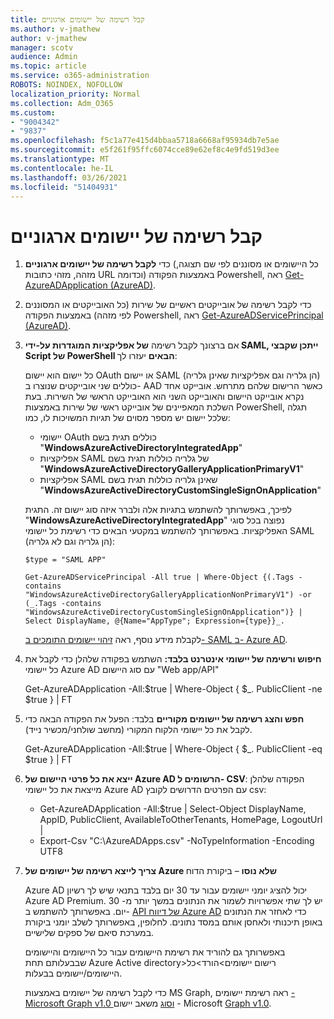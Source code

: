 ```yaml
---
title: קבל רשימה של יישומים ארגוניים
ms.author: v-jmathew
author: v-jmathew
manager: scotv
audience: Admin
ms.topic: article
ms.service: o365-administration
ROBOTS: NOINDEX, NOFOLLOW
localization_priority: Normal
ms.collection: Adm_O365
ms.custom:
- "9004342"
- "9837"
ms.openlocfilehash: f5c1a77e415d4bbaa5718a6668af95934db7e5ae
ms.sourcegitcommit: e5f261f95ffc6074cce89e62ef8c4e9fd519d3ee
ms.translationtype: MT
ms.contentlocale: he-IL
ms.lasthandoff: 03/26/2021
ms.locfileid: "51404931"
---
```

# <a name="get-a-list-of-enterprise-applications"></a>קבל רשימה של יישומים ארגוניים

1. כדי **לקבל רשימה של יישומים ארגוניים** (כל היישומים או מסוננים לפי שם תצוגה, מזהה, מזהי כתובות URL וכדומה) באמצעות הפקודה Powershell, ראה [Get-AzureADApplication (AzureAD)](https://docs.microsoft.com/powershell/module/azuread/get-azureadapplication).
2. כדי לקבל רשימה של אובייקטים ראשיים של שירות (כל האובייקטים או המסוננים לפי מזהה) באמצעות הפקודה Powershell, ראה [Get-AzureADServicePrincipal (AzureAD)](https://docs.microsoft.com/powershell/module/azuread/get-azureadserviceprincipal).
3. אם ברצונך לקבל רשימה **של אפליקציות המוגדרות על-ידי SAML, ייתכן שקבצי Script של PowerShell הבאים** יעזרו לך:

    כל יישום הוא יישום OAuth או יישום SAML (הן גלריה וגם אפליקציות שאינן גלריה) כוללים שני אובייקטים שנוצרו ב- AAD כאשר הרישום שלהם מתרחש. אובייקט אחד נקרא אובייקט היישום והאובייקט השני הוא האובייקט הראשי של השירות. בעת השלכת המאפיינים של אובייקט ראשי של שירות באמצעות PowerShell, תגלה שלכל יישום יש מספר מסוים של תגיות המשויכות לו, כמו:

    - יישומי OAuth כוללים תגית בשם "**WindowsAzureActiveDirectoryIntegratedApp**"
    - אפליקציות SAML של גלריה כוללות תגית בשם "**WindowsAzureActiveDirectoryGalleryApplicationPrimaryV1**"
    - אפליקציות SAML שאינן גלריה כוללות תגית בשם "**WindowsAzureActiveDirectoryCustomSingleSignOnApplication**"

    לפיכך, באפשרותך להשתמש בתגיות אלה ולברר איזה סוג יישום זה. התגית "**WindowsAzureActiveDirectoryIntegratedApp**" נפוצה בכל סוגי האפליקציות. באפשרותך להשתמש במקטעי הבאים כדי רשימת כל יישומי SAML (הן גלריה וגם לא גלריה):

    `$type = "SAML APP"`

    `Get-AzureADServicePrincipal -All true | Where-Object {(.Tags -contains "WindowsAzureActiveDirectoryGalleryApplicationNonPrimaryV1") -or (_.Tags -contains "WindowsAzureActiveDirectoryCustomSingleSignOnApplication")} | Select DisplayName, @{Name="AppType"; Expression={type}}_.`

    לקבלת מידע נוסף, ראה [זיהוי יישומים התומכים ב- SAML ב- Azure AD](https://docs.microsoft.com/answers/questions/24259/identify-saml-enabled-apps-in-azure-ad.html).

4. **חיפוש ורשימה של יישומי אינטרנט בלבד:** השתמש בפקודה שלהלן כדי לקבל את כל יישומי Azure AD עם סוג היישום "Web app/API"

    Get-AzureADApplication -All:$true | Where-Object { $_. PublicClient -ne $true } | FT
5. **חפש והצג רשימה של יישומים מקוריים** בלבד: הפעל את הפקודה הבאה כדי לקבל את כל יישומי הלקוח המקורי (מחשב שולחני/מכשיר נייד).

    Get-AzureADApplication -All:$true | Where-Object { $_. PublicClient -eq $true } | FT
6. **ייצא את כל פרטי היישום של Azure AD הרשומים ל- CSV**: הפקודה שלהלן מייצאת את כל יישומי Azure AD עם הפרטים הדרושים לקובץ csv:

    - Get-AzureADApplication -All:$true | Select-Object DisplayName, AppID, PublicClient, AvailableToOtherTenants, HomePage, LogoutUrl |
    - Export-Csv "C:\AzureADApps.csv" -NoTypeInformation -Encoding UTF8

7. **צריך לייצא רשימה של יישומים של Azure שלא נוסו** – ביקורת הדוח

    Azure AD יכול להציג יומני יישומים עבור עד 30 יום בלבד בתנאי שיש לך רשיון Azure AD Premium.
    יש לך שתי אפשרויות לשמור את הנתונים במשך יותר מ- 30 יום. באפשרותך להשתמש ב- [API של דיווח Azure AD](https://docs.microsoft.com/azure/active-directory/reports-monitoring/concept-reporting-api) כדי לאחזר את הנתונים באופן תיכנותי ולאחסן אותם במסד נתונים. לחלופין, באפשרותך לשלב יומני ביקורת במערכת סיאם של ספקים שלישיים.

    באפשרותך גם להוריד את רשימת היישומים עבור כל היישומים והיישומים שבבעלותם תחת Azure Active directory>רישום יישומים>הורד>כל היישומים/יישומים בבעלות.

    כדי לקבל רשימה של יישומים באמצעות MS Graph, ראה רשימת יישומים [- Microsoft Graph v1.0 וסוג](https://docs.microsoft.com/graph/api/application-list) משאב יישום - Microsoft [Graph v1.0](https://docs.microsoft.com/graph/api/resources/application).
